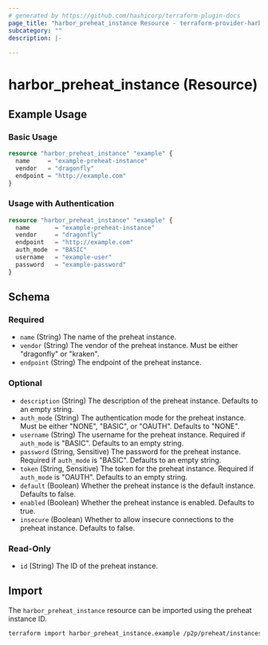 ```yaml
---
# generated by https://github.com/hashicorp/terraform-plugin-docs
page_title: "harbor_preheat_instance Resource - terraform-provider-harbor"
subcategory: ""
description: |-
  
---
```


# harbor_preheat_instance (Resource)

<!-- schema generated by tfplugindocs -->

## Example Usage

### Basic Usage

```terraform
resource "harbor_preheat_instance" "example" {
  name     = "example-preheat-instance"
  vendor   = "dragonfly"
  endpoint = "http://example.com"
}
```

### Usage with Authentication

```terraform
resource "harbor_preheat_instance" "example" {
  name       = "example-preheat-instance"
  vendor     = "dragonfly"
  endpoint   = "http://example.com"
  auth_mode  = "BASIC"
  username   = "example-user"
  password   = "example-password"
}
```

## Schema

### Required

- `name` (String) The name of the preheat instance.
- `vendor` (String) The vendor of the preheat instance. Must be either "dragonfly" or "kraken".
- `endpoint` (String) The endpoint of the preheat instance.

### Optional

- `description` (String) The description of the preheat instance. Defaults to an empty string.
- `auth_mode` (String) The authentication mode for the preheat instance. Must be either "NONE", "BASIC", or "OAUTH". Defaults to "NONE".
- `username` (String) The username for the preheat instance. Required if `auth_mode` is "BASIC". Defaults to an empty string.
- `password` (String, Sensitive) The password for the preheat instance. Required if `auth_mode` is "BASIC". Defaults to an empty string.
- `token` (String, Sensitive) The token for the preheat instance. Required if `auth_mode` is "OAUTH". Defaults to an empty string.
- `default` (Boolean) Whether the preheat instance is the default instance. Defaults to false.
- `enabled` (Boolean) Whether the preheat instance is enabled. Defaults to true.
- `insecure` (Boolean) Whether to allow insecure connections to the preheat instance. Defaults to false.

### Read-Only

- `id` (String) The ID of the preheat instance.

## Import

The `harbor_preheat_instance` resource can be imported using the preheat instance ID.

```sh
terraform import harbor_preheat_instance.example /p2p/preheat/instances/example-preheat-instance
```